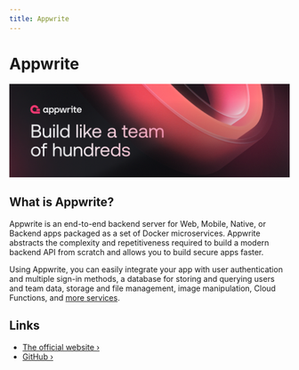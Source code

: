 ```yaml
---
title: Appwrite
---
```


# Appwrite
![Appwrite](https://raw.githubusercontent.com/appwrite/appwrite/main/public/images/banner.png)

## What is Appwrite?

Appwrite is an end-to-end backend server for Web, Mobile, Native, or Backend apps packaged as a set of Docker microservices. Appwrite abstracts the complexity and repetitiveness required to build a modern backend API from scratch and allows you to build secure apps faster.

Using Appwrite, you can easily integrate your app with user authentication and multiple sign-in methods, a database for storing and querying users and team data, storage and
file management, image manipulation, Cloud Functions, and [more services](https://appwrite.io/docs?utm_source=coolify.io).

## Links

- [The official website ›](https://appwrite.io?utm_source=coolify.io)
- [GitHub ›](https://github.com/appwrite/appwrite?utm_source=coolify.io)

